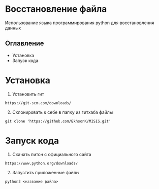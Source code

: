 # Восстановление файла

Использование языка программирования python для восстановления данных

## Оглавление
- Установка
- Запуск кода

# Установка
1. Установить гит

`https://git-scm.com/downloads/`


2. Склонировать к себе в папку из гитхаба файлы

`git clone 'https://github.com/EkhsonK/MISIS.git'`

# Запуск кода

1. Скачать питон с официального сайта

`https://www.python.org/downloads/`

2. Запустить приложенные файлы

`python3 <название файла>`
